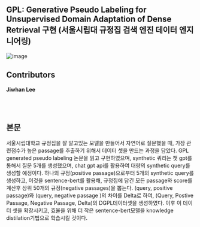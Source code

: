 ## GPL: Generative Pseudo Labeling for Unsupervised Domain Adaptation of Dense Retrieval 구현 (서울시립대 규정집 검색 엔진 데이터 엔지니어링)



![image](https://github.com/baehong/UOS_GPL_IR/assets/142134807/7a5b6aad-20d9-4f9f-92c5-f26963009db3)



## Contributors
**Jiwhan Lee**<br/>

<br/><br/>
## 본문
서울시립대학교 규정집을 잘 알고있는 모델을 만들어서 자연어로 질문했을 때, 가장 관련점수가 높은 passage를 추출하기 위해서 데이터 셋을 만드는 과정을 담았다.
GPL generated pseudo labeling 논문을 읽고 구현하였으며, synthetic 쿼리는 챗 gpt를 통해서 질문 5개를 생성했으며, chat gpt api를 활용하여 대량의 synthetic query를 생성할 예정이다.
하나의 규정(positive passage)으로부터 5개의 synthetic query를 생성하고, 이것을 sentence-bert를 활용해, 규정집에 담긴 모든 passage와 score를 계산후 상위 50개의 규정(negative passages)을 뽑는다.
(query, positive passage)와 (query, negative passage )의 차이를 Delta로 하여, (Query, Postive Passage, Negative Passage, Delta)의 DGPL데이터셋을 생성하였다.
이후 이 데이터 셋을 확장시키고, 효율을 위해 더 작은 sentence-bert모델을 knowledge distilation기법으로 학습시킬 것이다.
